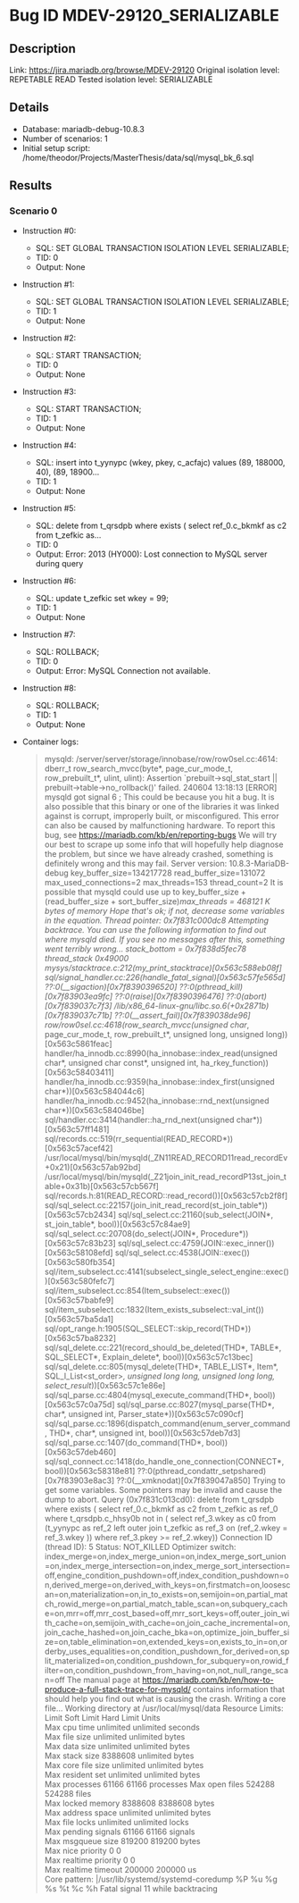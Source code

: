 # Bug ID MDEV-29120_SERIALIZABLE

## Description

Link:                     https://jira.mariadb.org/browse/MDEV-29120
Original isolation level: REPETABLE READ
Tested isolation level:   SERIALIZABLE


## Details
 * Database: mariadb-debug-10.8.3
 * Number of scenarios: 1
 * Initial setup script: /home/theodor/Projects/MasterThesis/data/sql/mysql_bk_6.sql

## Results
### Scenario 0
 * Instruction #0:
     - SQL:  SET GLOBAL TRANSACTION ISOLATION LEVEL SERIALIZABLE;
     - TID: 0
     - Output: None
 * Instruction #1:
     - SQL:  SET GLOBAL TRANSACTION ISOLATION LEVEL SERIALIZABLE;
     - TID: 1
     - Output: None
 * Instruction #2:
     - SQL:  START TRANSACTION;
     - TID: 0
     - Output: None
 * Instruction #3:
     - SQL:  START TRANSACTION;
     - TID: 1
     - Output: None
 * Instruction #4:
     - SQL:  insert into t_yynypc (wkey, pkey, c_acfajc) values (89, 188000, 40), (89, 18900...
     - TID: 1
     - Output: None
 * Instruction #5:
     - SQL:  delete from t_qrsdpb where exists ( select ref_0.c_bkmkf as c2 from t_zefkic as...
     - TID: 0
     - Output: Error: 2013 (HY000): Lost connection to MySQL server during query
 * Instruction #6:
     - SQL:  update t_zefkic set wkey = 99;
     - TID: 1
     - Output: None
 * Instruction #7:
     - SQL:  ROLLBACK;
     - TID: 0
     - Output: Error: MySQL Connection not available.
 * Instruction #8:
     - SQL:  ROLLBACK;
     - TID: 1
     - Output: None

 * Container logs:
   > mysqld: /server/server/storage/innobase/row/row0sel.cc:4614: dberr_t row_search_mvcc(byte*, page_cur_mode_t, row_prebuilt_t*, ulint, ulint): Assertion `prebuilt->sql_stat_start || prebuilt->table->no_rollback()' failed.
   > 240604 13:18:13 [ERROR] mysqld got signal 6 ;
   > This could be because you hit a bug. It is also possible that this binary
   > or one of the libraries it was linked against is corrupt, improperly built,
   > or misconfigured. This error can also be caused by malfunctioning hardware.
   > To report this bug, see https://mariadb.com/kb/en/reporting-bugs
   > We will try our best to scrape up some info that will hopefully help
   > diagnose the problem, but since we have already crashed, 
   > something is definitely wrong and this may fail.
   > Server version: 10.8.3-MariaDB-debug
   > key_buffer_size=134217728
   > read_buffer_size=131072
   > max_used_connections=2
   > max_threads=153
   > thread_count=2
   > It is possible that mysqld could use up to 
   > key_buffer_size + (read_buffer_size + sort_buffer_size)*max_threads = 468121 K  bytes of memory
   > Hope that's ok; if not, decrease some variables in the equation.
   > Thread pointer: 0x7f831c000dc8
   > Attempting backtrace. You can use the following information to find out
   > where mysqld died. If you see no messages after this, something went
   > terribly wrong...
   > stack_bottom = 0x7f838d5fec78 thread_stack 0x49000
   > mysys/stacktrace.c:212(my_print_stacktrace)[0x563c588eb08f]
   > sql/signal_handler.cc:226(handle_fatal_signal)[0x563c57fe565d]
   > ??:0(__sigaction)[0x7f8390396520]
   > ??:0(pthread_kill)[0x7f83903ea9fc]
   > ??:0(raise)[0x7f8390396476]
   > ??:0(abort)[0x7f839037c7f3]
   > /lib/x86_64-linux-gnu/libc.so.6(+0x2871b)[0x7f839037c71b]
   > ??:0(__assert_fail)[0x7f839038de96]
   > row/row0sel.cc:4618(row_search_mvcc(unsigned char*, page_cur_mode_t, row_prebuilt_t*, unsigned long, unsigned long))[0x563c5861feac]
   > handler/ha_innodb.cc:8990(ha_innobase::index_read(unsigned char*, unsigned char const*, unsigned int, ha_rkey_function))[0x563c58403411]
   > handler/ha_innodb.cc:9359(ha_innobase::index_first(unsigned char*))[0x563c584044c6]
   > handler/ha_innodb.cc:9452(ha_innobase::rnd_next(unsigned char*))[0x563c584046be]
   > sql/handler.cc:3414(handler::ha_rnd_next(unsigned char*))[0x563c57ff1481]
   > sql/records.cc:519(rr_sequential(READ_RECORD*))[0x563c57acef42]
   > /usr/local/mysql/bin/mysqld(_ZN11READ_RECORD11read_recordEv+0x21)[0x563c57ab92bd]
   > /usr/local/mysql/bin/mysqld(_Z21join_init_read_recordP13st_join_table+0x31b)[0x563c57cb567f]
   > sql/records.h:81(READ_RECORD::read_record())[0x563c57cb2f8f]
   > sql/sql_select.cc:22157(join_init_read_record(st_join_table*))[0x563c57cb2434]
   > sql/sql_select.cc:21160(sub_select(JOIN*, st_join_table*, bool))[0x563c57c84ae9]
   > sql/sql_select.cc:20708(do_select(JOIN*, Procedure*))[0x563c57c83b23]
   > sql/sql_select.cc:4759(JOIN::exec_inner())[0x563c58108efd]
   > sql/sql_select.cc:4538(JOIN::exec())[0x563c580fb354]
   > sql/item_subselect.cc:4141(subselect_single_select_engine::exec())[0x563c580fefc7]
   > sql/item_subselect.cc:854(Item_subselect::exec())[0x563c57babfe9]
   > sql/item_subselect.cc:1832(Item_exists_subselect::val_int())[0x563c57ba5da1]
   > sql/opt_range.h:1905(SQL_SELECT::skip_record(THD*))[0x563c57ba8232]
   > sql/sql_delete.cc:221(record_should_be_deleted(THD*, TABLE*, SQL_SELECT*, Explain_delete*, bool))[0x563c57c13bec]
   > sql/sql_delete.cc:805(mysql_delete(THD*, TABLE_LIST*, Item*, SQL_I_List<st_order>*, unsigned long long, unsigned long long, select_result*))[0x563c57c1e86e]
   > sql/sql_parse.cc:4804(mysql_execute_command(THD*, bool))[0x563c57c0a75d]
   > sql/sql_parse.cc:8027(mysql_parse(THD*, char*, unsigned int, Parser_state*))[0x563c57c090cf]
   > sql/sql_parse.cc:1896(dispatch_command(enum_server_command, THD*, char*, unsigned int, bool))[0x563c57deb7d3]
   > sql/sql_parse.cc:1407(do_command(THD*, bool))[0x563c57deb460]
   > sql/sql_connect.cc:1418(do_handle_one_connection(CONNECT*, bool))[0x563c58318e81]
   > ??:0(pthread_condattr_setpshared)[0x7f83903e8ac3]
   > ??:0(__xmknodat)[0x7f839047a850]
   > Trying to get some variables.
   > Some pointers may be invalid and cause the dump to abort.
   > Query (0x7f831c013cd0): delete from t_qrsdpb where exists ( select ref_0.c_bkmkf as c2 from t_zefkic as ref_0 where t_qrsdpb.c_hhsy0b not in ( select ref_3.wkey as c0 from (t_yynypc as ref_2 left outer join t_zefkic as ref_3 on (ref_2.wkey = ref_3.wkey )) where ref_3.pkey >= ref_2.wkey))
   > Connection ID (thread ID): 5
   > Status: NOT_KILLED
   > Optimizer switch: index_merge=on,index_merge_union=on,index_merge_sort_union=on,index_merge_intersection=on,index_merge_sort_intersection=off,engine_condition_pushdown=off,index_condition_pushdown=on,derived_merge=on,derived_with_keys=on,firstmatch=on,loosescan=on,materialization=on,in_to_exists=on,semijoin=on,partial_match_rowid_merge=on,partial_match_table_scan=on,subquery_cache=on,mrr=off,mrr_cost_based=off,mrr_sort_keys=off,outer_join_with_cache=on,semijoin_with_cache=on,join_cache_incremental=on,join_cache_hashed=on,join_cache_bka=on,optimize_join_buffer_size=on,table_elimination=on,extended_keys=on,exists_to_in=on,orderby_uses_equalities=on,condition_pushdown_for_derived=on,split_materialized=on,condition_pushdown_for_subquery=on,rowid_filter=on,condition_pushdown_from_having=on,not_null_range_scan=off
   > The manual page at https://mariadb.com/kb/en/how-to-produce-a-full-stack-trace-for-mysqld/ contains
   > information that should help you find out what is causing the crash.
   > Writing a core file...
   > Working directory at /usr/local/mysql/data
   > Resource Limits:
   > Limit                     Soft Limit           Hard Limit           Units     
   > Max cpu time              unlimited            unlimited            seconds   
   > Max file size             unlimited            unlimited            bytes     
   > Max data size             unlimited            unlimited            bytes     
   > Max stack size            8388608              unlimited            bytes     
   > Max core file size        unlimited            unlimited            bytes     
   > Max resident set          unlimited            unlimited            bytes     
   > Max processes             61166                61166                processes 
   > Max open files            524288               524288               files     
   > Max locked memory         8388608              8388608              bytes     
   > Max address space         unlimited            unlimited            bytes     
   > Max file locks            unlimited            unlimited            locks     
   > Max pending signals       61166                61166                signals   
   > Max msgqueue size         819200               819200               bytes     
   > Max nice priority         0                    0                    
   > Max realtime priority     0                    0                    
   > Max realtime timeout      200000               200000               us        
   > Core pattern: |/usr/lib/systemd/systemd-coredump %P %u %g %s %t %c %h
   > Fatal signal 11 while backtracing

